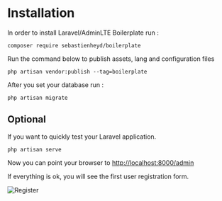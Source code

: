 # Installation

In order to install Laravel/AdminLTE Boilerplate run :

```
composer require sebastienheyd/boilerplate
```

Run the command below to publish assets, lang and configuration files

```
php artisan vendor:publish --tag=boilerplate
```

After you set your database run :

```
php artisan migrate
```

## Optional

If you want to quickly test your Laravel application.

```
php artisan serve
```

Now you can point your browser to [http://localhost:8000/admin](http://localhost:8000/admin)

If everything is ok, you will see the first user registration form.

<img :src="$withBase('/assets/img/register.png')" alt="Register">
